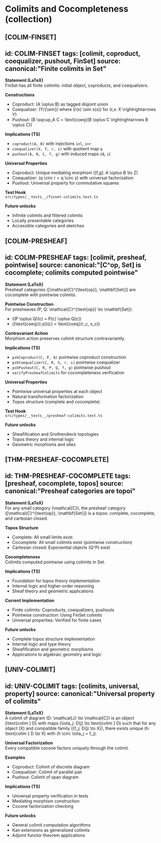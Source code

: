 # Colimits and Cocompleteness (collection)

## [COLIM-FINSET]
id: COLIM-FINSET
tags: [colimit, coproduct, coequalizer, pushout, FinSet]
source: canonical:"Finite colimits in Set"
---
**Statement (LaTeX)**  
FinSet has all finite colimits: initial object, coproducts, and coequalizers.

**Constructions**  
- Coproduct: \(A \oplus B\) as tagged disjoint union
- Coequalizer: \(Y/{\sim}\) where \(r(x) \sim s(x)\) for \(r,s: X \rightrightarrows Y\)
- Pushout: \(B \sqcup_A C = \text{coeq}(B \oplus C \rightrightarrows B \oplus C)\)

**Implications (TS)**  
- `coproduct(A, B)` with injections `inl`, `inr`
- `coequalizer(X, Y, r, s)` with quotient map `q`
- `pushout(A, B, C, f, g)` with induced maps `iB`, `iC`

**Universal Properties**  
- Coproduct: Unique mediating morphism \([f,g]: A \oplus B \to Z\)
- Coequalizer: \(q \circ r = q \circ s\) with universal factorization
- Pushout: Universal property for commutative squares

**Test Hook**  
`src/types/__tests__/finset-colimits.test.ts`

**Future unlocks**  
- Infinite colimits and filtered colimits
- Locally presentable categories
- Accessible categories and sketches

## [COLIM-PRESHEAF]
id: COLIM-PRESHEAF
tags: [colimit, presheaf, pointwise]
source: canonical:"[C^op, Set] is cocomplete; colimits computed pointwise"
---
**Statement (LaTeX)**  
Presheaf categories \([\mathcal{C}^{\text{op}}, \mathbf{Set}]\) are cocomplete with pointwise colimits.

**Pointwise Construction**  
For presheaves \(P, Q: \mathcal{C}^{\text{op}} \to \mathbf{Set}\):
- \((P \oplus Q)(c) = P(c) \oplus Q(c)\)
- \((\text{coeq}(r,s))(c) = \text{coeq}(r_c, s_c)\)

**Contravariant Action**  
Morphism action preserves colimit structure contravariantly.

**Implications (TS)**  
- `pshCoproduct(C, P, Q)` pointwise coproduct construction
- `pshCoequalizer(C, R, S, r, s)` pointwise coequalizer
- `pshPushout(C, R, P, Q, f, g)` pointwise pushout
- `verifyPresheafColimits` for cocompleteness verification

**Universal Properties**  
- Pointwise universal properties at each object
- Natural transformation factorization
- Topos structure (complete and cocomplete)

**Test Hook**  
`src/types/__tests__/presheaf-colimits.test.ts`

**Future unlocks**  
- Sheafification and Grothendieck topologies
- Topos theory and internal logic
- Geometric morphisms and sites

## [THM-PRESHEAF-COCOMPLETE]
id: THM-PRESHEAF-COCOMPLETE
tags: [presheaf, cocomplete, topos]
source: canonical:"Presheaf categories are topoi"
---
**Statement (LaTeX)**  
For any small category \(\mathcal{C}\), the presheaf category \([\mathcal{C}^{\text{op}}, \mathbf{Set}]\) is a topos: complete, cocomplete, and cartesian closed.

**Topos Structure**  
- Complete: All small limits exist
- Cocomplete: All small colimits exist (pointwise construction)
- Cartesian closed: Exponential objects \(Q^P\) exist

**Cocompleteness**  
Colimits computed pointwise using colimits in Set.

**Implications (TS)**  
- Foundation for topos theory implementation
- Internal logic and higher-order reasoning
- Sheaf theory and geometric applications

**Current Implementation**  
- Finite colimits: Coproducts, coequalizers, pushouts
- Pointwise construction: Using FinSet colimits
- Universal properties: Verified for finite cases

**Future unlocks**  
- Complete topos structure implementation
- Internal logic and type theory
- Sheafification and geometric morphisms
- Applications to algebraic geometry and logic

## [UNIV-COLIMIT]
id: UNIV-COLIMIT
tags: [colimits, universal, property]
source: canonical:"Universal property of colimits"
---
**Statement (LaTeX)**  
A colimit of diagram \(D: \mathcal{J} \to \mathcal{C}\) is an object \(\text{colim } D\) with maps \(\iota_j: D(j) \to \text{colim } D\) such that for any object \(X\) and compatible family \(\{f_j: D(j) \to X\}\), there exists unique \(h: \text{colim } D \to X\) with \(h \circ \iota_j = f_j\).

**Universal Factorization**  
Every compatible cocone factors uniquely through the colimit.

**Examples**  
- Coproduct: Colimit of discrete diagram
- Coequalizer: Colimit of parallel pair
- Pushout: Colimit of span diagram

**Implications (TS)**  
- Universal property verification in tests
- Mediating morphism construction
- Cocone factorization checking

**Future unlocks**  
- General colimit computation algorithms
- Kan extensions as generalized colimits
- Adjoint functor theorem applications